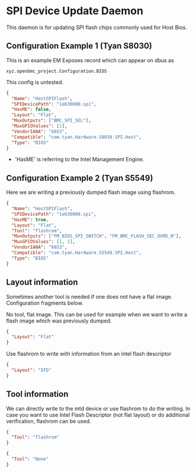 # SPI Device Update Daemon

This daemon is for updating SPI flash chips commonly used for Host Bios.

## Configuration Example 1 (Tyan S8030)

This is an example EM Exposes record which can appear on dbus as

```
xyz.openbmc_project.Configuration.BIOS
```

This config is untested.

```json
{
  "Name": "HostSPIFlash",
  "SPIDevicePath": "1e630000.spi",
  "HasME": false,
  "Layout": "Flat",
  "MuxOutputs": ["BMC_SPI_SEL"],
  "MuxGPIOValues": [1],
  "VendorIANA": "6653",
  "Compatible": "com.tyan.Hardware.S8030.SPI.Host",
  "Type": "BIOS"
}
```

- 'HasME' is referring to the Intel Management Engine.

## Configuration Example 2 (Tyan S5549)

Here we are writing a previously dumped flash image using flashrom.

```json
{
  "Name": "HostSPIFlash",
  "SPIDevicePath": "1e630000.spi",
  "HasME": true,
  "Layout": "Flat",
  "Tool": "flashrom",
  "MuxOutputs": ["FM_BIOS_SPI_SWITCH", "FM_BMC_FLASH_SEC_OVRD_N"],
  "MuxGPIOValues": [1, 1],
  "VendorIANA": "6653",
  "Compatible": "com.tyan.Hardware.S5549.SPI.Host",
  "Type": "BIOS"
}
```

## Layout information

Sometimes another tool is needed if one does not have a flat image.
Configuration fragments below.

No tool, flat image. This can be used for example when we want to write a flash
image which was previously dumped.

```json
{
  "Layout": "Flat"
}
```

Use flashrom to write with information from an intel flash descriptor

```json
{
  "Layout": "IFD"
}
```

## Tool information

We can directly write to the mtd device or use flashrom to do the writing. In
case you want to use Intel Flash Descriptor (not flat layout) or do additional
verification, flashrom can be used.

```json
{
  "Tool": "flashrom"
}
```

```json
{
  "Tool": "None"
}
```
